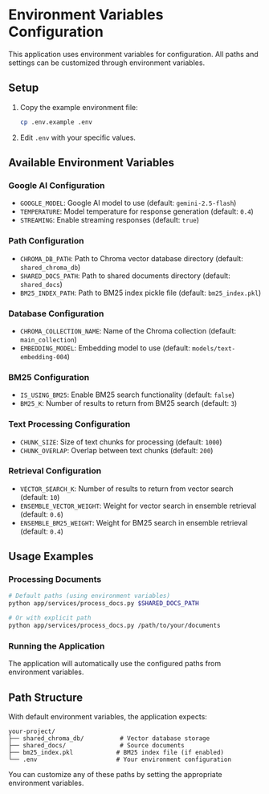 # Environment Variables Configuration

This application uses environment variables for configuration. All paths and settings can be customized through environment variables.

## Setup

1. Copy the example environment file:
   ```bash
   cp .env.example .env
   ```

2. Edit `.env` with your specific values.

## Available Environment Variables

### Google AI Configuration
- `GOOGLE_MODEL`: Google AI model to use (default: `gemini-2.5-flash`)
- `TEMPERATURE`: Model temperature for response generation (default: `0.4`)
- `STREAMING`: Enable streaming responses (default: `true`)

### Path Configuration
- `CHROMA_DB_PATH`: Path to Chroma vector database directory (default: `shared_chroma_db`)
- `SHARED_DOCS_PATH`: Path to shared documents directory (default: `shared_docs`)
- `BM25_INDEX_PATH`: Path to BM25 index pickle file (default: `bm25_index.pkl`)

### Database Configuration
- `CHROMA_COLLECTION_NAME`: Name of the Chroma collection (default: `main_collection`)
- `EMBEDDING_MODEL`: Embedding model to use (default: `models/text-embedding-004`)

### BM25 Configuration
- `IS_USING_BM25`: Enable BM25 search functionality (default: `false`)
- `BM25_K`: Number of results to return from BM25 search (default: `3`)

### Text Processing Configuration
- `CHUNK_SIZE`: Size of text chunks for processing (default: `1000`)
- `CHUNK_OVERLAP`: Overlap between text chunks (default: `200`)

### Retrieval Configuration
- `VECTOR_SEARCH_K`: Number of results to return from vector search (default: `10`)
- `ENSEMBLE_VECTOR_WEIGHT`: Weight for vector search in ensemble retrieval (default: `0.6`)
- `ENSEMBLE_BM25_WEIGHT`: Weight for BM25 search in ensemble retrieval (default: `0.4`)

## Usage Examples

### Processing Documents
```bash
# Default paths (using environment variables)
python app/services/process_docs.py $SHARED_DOCS_PATH

# Or with explicit path
python app/services/process_docs.py /path/to/your/documents
```

### Running the Application
The application will automatically use the configured paths from environment variables.

## Path Structure
With default environment variables, the application expects:
```
your-project/
├── shared_chroma_db/          # Vector database storage
├── shared_docs/               # Source documents
├── bm25_index.pkl            # BM25 index file (if enabled)
└── .env                      # Your environment configuration
```

You can customize any of these paths by setting the appropriate environment variables.
